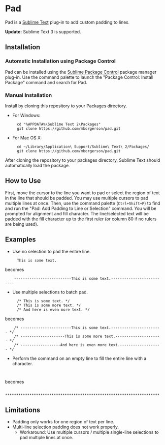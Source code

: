 Pad
===

Pad is a [Sublime Text](http://www.sublimetext.com/) plug-in to add custom
padding to lines.

**Update:** Sublime Text 3 is supported.

Installation
------------

### Automatic Installation using Package Control

Pad can be installed using the [Sublime Package Control](http://wbond.net/sublime_packages/package_control) package manager plug-in. Use the command palette to launch the "Package Control: Install Package" command and search for Pad.

### Manual Installation

Install by cloning this repository to your Packages directory.

* For Windows:

        cd "%APPDATA%\Sublime Text 2\Packages"
        git clone https://github.com/mborgerson/pad.git

* For Mac OS X:

        cd ~/Library/Application\ Support/Sublime\ Text\ 2/Packages/
        git clone https://github.com/mborgerson/pad.git

After cloning the repository to your packages directory, Sublime Text should
automatically load the package.

How to Use
----------

First, move the cursor to the line you want to pad or select the region of text
in the line that should be padded. You may use multiple cursors to pad multiple
lines at once. Then, use the command palette (`Ctrl+Shift+P`) to find and run
the "Pad: Add Padding to Line or Selection" command. You will
be prompted for alignment and fill character. The line/selected text will be
padded with the fill character up to the first ruler (or column 80 if no rulers
are being used).

Examples
--------

* Use no selection to pad the entire line.

        This is some text.

 becomes

        --------------------------This is some text.--------------------------

* Use multiple selections to batch pad.

        /* This is some text. */
        /* This is some more text. */
        /* And here is even more text. */

 becomes

        /* -----------------------This is some text.----------------------- */
        /* --------------------This is some more text.--------------------- */
        /* ------------------And here is even more text.------------------- */

* Perform the command on an empty line to fill the entire line with a character.

 ` `

 becomes

        **********************************************************************

Limitations
-----------
* Padding only works for one region of text per line.
* Multi-line selection padding does not work properly.
  * Workaround: Use multiple cursors / multiple single-line selections to pad
    multiple lines at once.
